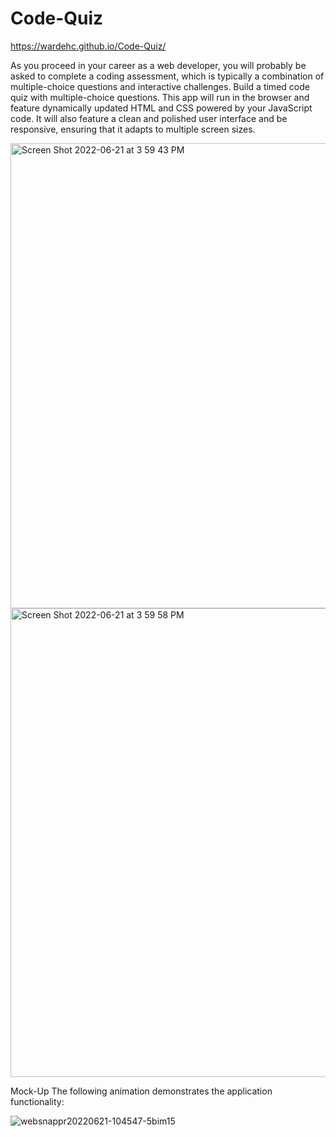 # Code-Quiz
https://wardehc.github.io/Code-Quiz/


As you proceed in your career as a web developer, you will probably be asked to complete a coding assessment, which is typically a combination of multiple-choice questions and interactive challenges. Build a timed code quiz with multiple-choice questions. This app will run in the browser and feature dynamically updated HTML and CSS powered by your JavaScript code. It will also feature a clean and polished user interface and be responsive, ensuring that it adapts to multiple screen sizes.

 
 <img width="744" alt="Screen Shot 2022-06-21 at 3 59 43 PM" src="https://user-images.githubusercontent.com/105446523/174887686-b605b4b8-1f3d-4b26-9a53-e7f9162a5d15.png">

 
 
 
 
 
 <img width="750" alt="Screen Shot 2022-06-21 at 3 59 58 PM" src="https://user-images.githubusercontent.com/105446523/174887727-bb6038b9-211c-4fb1-872f-1298ea2d1b9b.png">
 
 
 
 
 
 
 
 
 
 Mock-Up
The following animation demonstrates the application functionality:

![websnappr20220621-104547-5bim15](https://user-images.githubusercontent.com/105446523/174880906-fcf81b4b-8a37-40ef-ae0c-9a257231366c.png)
